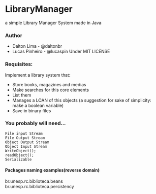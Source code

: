 # LibraryManager
a simple Library Manager System made in Java

### Author

* Dalton Lima - @daltonbr
* Lucas Pinheiro - @lucaspin
Under MIT LICENSE

### Requisites:
Implement a library system that:
* Store books, magazines and medias
* Make searches for this core elements
* List them
* Manages a LOAN of this objects (a suggestion for sake of simplicity: make
a boolean variable)
* Save in binary files

### You probably will need...
    File input Stream
    File Output Stream
    Object Output Stream
    Object Input Stream
    WriteObject();
    readObject();
    Serializable

#### Packages naming examples(reverse domain)  
br.unesp.rc.biblioteca.beans  
br.unesp.rc.biblioteca.persistency
